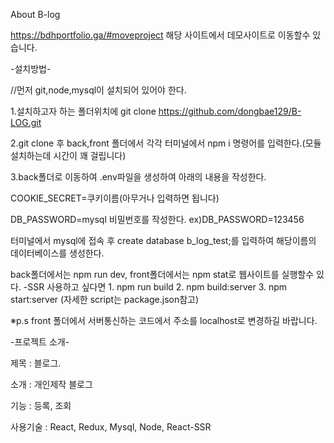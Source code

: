 About B-log

https://bdhportfolio.ga/#moveproject 해당 사이트에서 데모사이트로 이동할수 있습니다.

-설치방법-

//먼저 git,node,mysql이 설치되어 있어야 한다.

1.설치하고자 하는 폴더위치에 git clone https://github.com/dongbae129/B-LOG.git

2.git clone 후 back,front 폴더에서 각각 터미널에서 npm i 명령어를 입력한다.(모듈 설치하는데 시간이 꽤 걸립니다)

3.back폴더로 이동하여 .env파일을 생성하여 아래의 내용을 작성한다.


COOKIE_SECRET=쿠키이름(아무거나 입력하면 됩니다)

DB_PASSWORD=mysql 비밀번호를 작성한다. ex)DB_PASSWORD=123456

터미널에서 mysql에 접속 후 create database b_log_test;를 입력하여 해당이름의 데이터베이스를 생성한다.

back폴더에서는 npm run dev, front폴더에서는 npm stat로 웹사이트를 실행할수 있다.
-SSR 사용하고 싶다면 1. npm run build  2. npm build:server  3. npm start:server
(자세한 script는 package.json참고)

※p.s front 폴더에서 서버통신하는 코드에서 주소를 localhost로 변경하길 바랍니다.

-프로젝트 소개-

제목 : 블로그.

소개 : 개인제작 블로그

기능 : 등록, 조회

사용기술 : React, Redux, Mysql, Node, React-SSR


